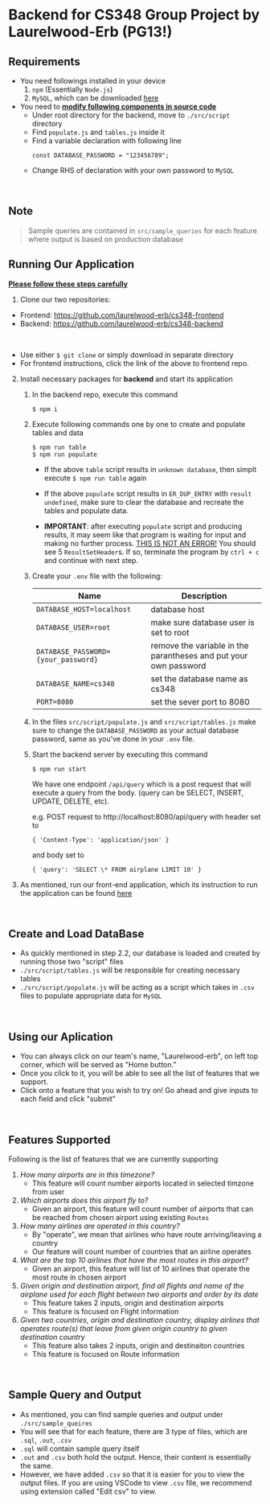 # Backend for CS348 Group Project by Laurelwood-Erb (PG13!)

## Requirements
- You need followings installed in your device
  1. `npm` (Essentially `Node.js`)
  2. `MySQL`, which can be downloaded <a href="https://dev.mysql.com/downloads/mysql/">here</a>
- You need to <u>**modify following components in source code**</u>
  - Under root directory for the backend, move to `./src/script` directory
  - Find `populate.js` and `tables.js` inside it
  - Find a variable declaration with following line
    ```JS
    const DATABASE_PASSWORD = "123456789";
    ```
  - Change RHS of declaration with your own password to `MySQL`

<br>

## Note
> Sample queries are contained in `src/sample_queries` for each feature where output is based on production database

## Running Our Application
<u>**Please follow these steps carefully**</u>

1. Clone our two repositories:
- Frontend: https://github.com/laurelwood-erb/cs348-frontend
- Backend:  https://github.com/laurelwood-erb/cs348-backend
<br>

- Use either `$ git clone` or simply download in separate directory
- For frontend instructions, click the link of the above to frontend repo.

2. Install necessary packages for **backend** and start its application
    1. In the backend repo, execute this command
        ```
        $ npm i
        ```
    2. Execute following commands one by one to create and populate tables and data
        ```
        $ npm run table
        $ npm run populate
        ```
        - If the above `table` script results in `unknown database`, then simplt execute `$ npm run table` again
        
        - If the above `populate` script results in `ER_DUP_ENTRY` with `result undefined`, make sure to clear the database and recreate the tables and populate data.
        - **IMPORTANT**: after executing `populate` script and producing results, it may seem like that program is waiting for input and making no further process. <u>THIS IS NOT AN ERROR!</u> You should see 5 `ResultSetHeader`s. If so, terminate the program by `ctrl + c` and continue with next step.


    3. Create  your `.env` file with the following:

        | Name      | Description |
        | ----------- | ----------- |
        | `DATABASE_HOST=localhost`      | database host       |
        | `DATABASE_USER=root`| make sure database user is set to root        |
        | `DATABASE_PASSWORD={your_password}`| remove the variable in the parantheses and put your own password        |
        | `DATABASE_NAME=cs348`| set the database name as cs348        |
        | `PORT=8080`| set the sever port to 8080       |
    4. In the files `src/script/populate.js` and `src/script/tables.js` make sure to change the `DATABASE_PASSWORD` as your actual database password, same as you've done in your `.env` file.
    5. Start the backend server by executing this command
        ```
        $ npm run start
        ```
        We have one endpoint `/api/query` which is a post request that will execute a query from the body. (query can be SELECT, INSERT, UPDATE, DELETE, etc).
        
        e.g. POST request to http://localhost:8080/api/query with header set to 
        ```
        { 'Content-Type': 'application/json' }
        ```
        and body set to 
        ```
        { 'query': 'SELECT \* FROM airplane LIMIT 10' }
        ```
3. As mentioned, run our front-end application, which its instruction to run the application can be found <a href="https://github.com/laurelwood-erb/cs348-frontend">here</a>

<br>

## Create and Load DataBase
- As quickly mentioned in step 2.2, our database is loaded and created by running those two "script" files
- `./src/script/tables.js` will be responsible for creating necessary tables
- `./src/script/populate.js` will be acting as a script which takes in `.csv` files to populate appropriate data for `MySQL` 

<br>

## Using our Aplication
- You can always click on our team's name, "Laurelwood-erb", on left top corner, which will be served as "Home button."
- Once you click to it, you will be able to see all the list of features that we support.
- Click onto a feature that you wish to try on! Go ahead and give inputs to each field and click "submit"

<br>

## Features Supported

Following is the list of features that we are currently supporting
1. *How many airports are in this timezone?*
   - This feature will count number airports located in selected timzone from user
2. *Which airports does this airport fly to?*
   - Given an airport, this feature will count number of airports that can be reached from chosen airport using existing `Routes`
3. *How many airlines are operated in this country?*
   -  By "operate", we mean that airlines who have route arriving/leaving a country
   -  Our feature will count number of countries that an airline operates
4. *What are the top 10 airlines that have the most routes in this airport?*
   - Given an airport, this feature will list of 10 airlines that operate the most route in chosen airport
5. *Given origin and destination airport, find all flights and name of the airplane used for each flight between two airports and order by its date*
   - This feature takes 2 inputs, origin and destination airports
   - This feature is focused on Flight information
6. *Given two countries, origin and destination country, display airlines that operates route(s) that leave from given origin country to given destination country*
   - This feature also takes 2 inputs, origin and destinaiton countries
   - This feature is focused on Route information

<br>

## Sample Query and Output
- As mentioned, you can find sample queries and output under `./src/sample_queires`
- You will see that for each feature, there are 3 type of files, which are `.sql`, `.out`, `.csv`
- `.sql` will contain sample query itself
- `.out` and `.csv` both hold the output. Hence, their content is essentially the same.
- However, we have added `.csv` so that it is easier for you to view the output files. If you are using VSCode to view `.csv` file, we recommend using extension called "Edit csv" to view.
